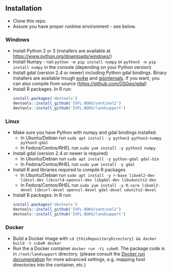 ## Installation

* Clone this repo.
* Assure you have proper runtime environment - see below.

### Windows

* Install Python 2 or 3 (installers are available at https://www.python.org/downloads/windows/)
* Install Numpy - run `python -m pip install numpy` or `python3 -m pip install numpy` in the console (depending on your Python version)
* Install gdal (version 2.4 or newer) including Python gdal bindings.
  Binary installers are available trough [eo4w](https://trac.osgeo.org/osgeo4w/wiki/WikiStart) and [gisinternals](http://www.gisinternals.com/release.php).
  If you want, you can also compile from source (https://github.com/OSGeo/gdal)
* Install R packages. In R run:
    ```r
    install.packages('devtools')
    devtools::install_github('IVFL-BOKU/sentinel2')
    devtools::install_github('IVFL-BOKU/landsupport')
    ```
### Linux

* Make sure you have Python with numpy and gdal bindings installed.
    * In Ubuntu/Debian run `sudo apt install -y python3 python3-numpy python3-gdal`
    * In Fedora/Centos/RHEL run `sudo yum install -y python3 numpy`
* Install gdal (version 2.4 or newer is required)
    * In Ubuntu/Debian run `sudo apt install -y python-gdal gdal-bin`
    * In Fedora/Centos/RHEL run `sudo yum install -y gdal`
* Install R and libraries required to compile R packages
    * In Ubuntu/Debian run `sudo apt install -y r-base libxml2-dev libssl-dev libcurl4-openssl-dev libgdal-dev libudunits2-dev`
    * In Fedora/Centos/RHEL run `sudo yum install -y R-core libxml2-devel libcurl-devel openssl-devel gdal-devel udunits2-devel`
* Install R packages. In R run:
    ```r
    install.packages('devtools')
    devtools::install_github('IVFL-BOKU/sentinel2')
    devtools::install_github('IVFL-BOKU/landsupport')
    ```

### Docker

* Build a Docker image with `cd {thisRepositoryDirectory} && docker build -t cubeR docker`
* Run the a Docker container `docker run -ti cubeR`.
  The package code is in `/root/landsupport` directory.
  (please consult the [Docker run documentation](https://docs.docker.com/engine/reference/run/) for more advanced settings, e.g. mapping host directories into the container, etc.)

